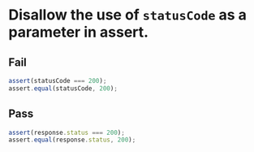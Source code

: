 # Disallow the use of `statusCode` as a parameter in assert.

## Fail

```js
assert(statusCode === 200);
assert.equal(statusCode, 200);
```

## Pass

```js
assert(response.status === 200);
assert.equal(response.status, 200);
```
